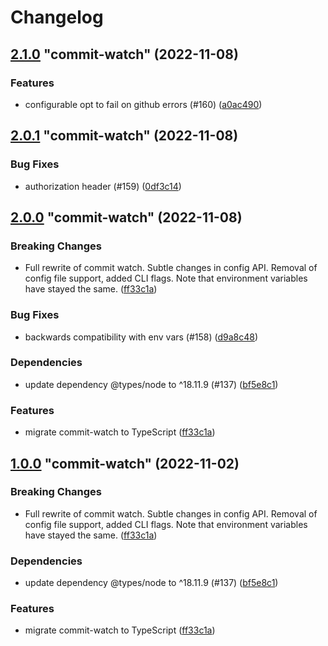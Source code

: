 # Changelog

<!-- MONODEPLOY:BELOW -->

## [2.1.0](https://github.com/tophat/commit-utils/compare/commit-watch@2.0.1...commit-watch@2.1.0) "commit-watch" (2022-11-08)<a name="2.1.0"></a>

### Features

* configurable opt to fail on github errors (#160) ([a0ac490](https://github.com/tophat/commit-utils/commits/a0ac490))




## [2.0.1](https://github.com/tophat/commit-utils/compare/commit-watch@2.0.0...commit-watch@2.0.1) "commit-watch" (2022-11-08)<a name="2.0.1"></a>

### Bug Fixes

* authorization header (#159) ([0df3c14](https://github.com/tophat/commit-utils/commits/0df3c14))




## [2.0.0](https://github.com/tophat/commit-utils/compare/commit-watch@1.0.0...commit-watch@2.0.0) "commit-watch" (2022-11-08)<a name="2.0.0"></a>

### Breaking Changes

* Full rewrite of commit watch. Subtle changes in config API. Removal of config file support, added CLI flags. Note that environment variables have stayed the same. ([ff33c1a](https://github.com/tophat/commit-utils/commits/ff33c1a))

### Bug Fixes

* backwards compatibility with env vars (#158) ([d9a8c48](https://github.com/tophat/commit-utils/commits/d9a8c48))

### Dependencies

* update dependency @types/node to ^18.11.9 (#137) ([bf5e8c1](https://github.com/tophat/commit-utils/commits/bf5e8c1))

### Features

* migrate commit-watch to TypeScript ([ff33c1a](https://github.com/tophat/commit-utils/commits/ff33c1a))




## [1.0.0](https://github.com/tophat/commit-utils/compare/commit-watch@0.3.0...commit-watch@1.0.0) "commit-watch" (2022-11-02)<a name="1.0.0"></a>

### Breaking Changes

* Full rewrite of commit watch. Subtle changes in config API. Removal of config file support, added CLI flags. Note that environment variables have stayed the same. ([ff33c1a](https://github.com/tophat/commit-utils/commits/ff33c1a))

### Dependencies

* update dependency @types/node to ^18.11.9 (#137) ([bf5e8c1](https://github.com/tophat/commit-utils/commits/bf5e8c1))

### Features

* migrate commit-watch to TypeScript ([ff33c1a](https://github.com/tophat/commit-utils/commits/ff33c1a))



